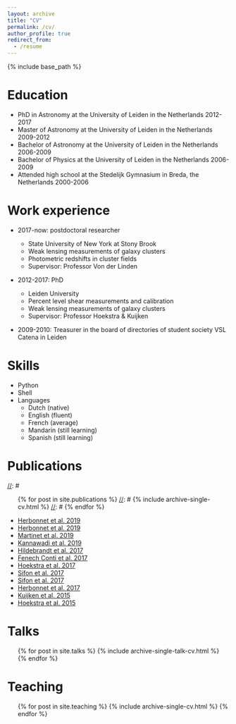 ```yaml
---
layout: archive
title: "CV"
permalink: /cv/
author_profile: true
redirect_from:
  - /resume
---
```



[//]: # (This is a comment, it will not be included)
[//]: # (in  the output file unless you use it in)
[//]: # (a reference style link.)

{% include base_path %}

Education
======

* PhD in Astronomy at the University of Leiden in the Netherlands 2012-2017
* Master of Astronomy at the University of Leiden in the Netherlands 2009-2012 
* Bachelor of Astronomy at the University of Leiden in the Netherlands 2006-2009 
* Bachelor of Physics at the University of Leiden in the Netherlands 2006-2009 
* Attended high school at the Stedelijk Gymnasium in Breda, the Netherlands 2000-2006 

Work experience
======

* 2017-now: postdoctoral researcher
  * State University of New York at Stony Brook
  * Weak lensing measurements of galaxy clusters 
  * Photometric redshifts in cluster fields
  * Supervisor: Professor Von der Linden

* 2012-2017: PhD
  * Leiden University
  * Percent level shear measurements and calibration
  * Weak lensing measurements of galaxy clusters 
  * Supervisor: Professor Hoekstra & Kuijken

* 2009-2010: Treasurer in the board of directories of student society VSL Catena in Leiden
  
Skills
======
* Python
* Shell
* Languages
  * Dutch (native)
  * English (fluent)
  * French (average)
  * Mandarin (still learning)
  * Spanish (still learning)

Publications
======
[//]: #  <ul>{% for post in site.publications %}
[//]: #    {% include archive-single-cv.html %}
[//]: #   {% endfor %}</ul>
* [Herbonnet et al. 2019](https://arxiv.org/abs/1912.04414)
* [Herbonnet et al. 2019](https://arxiv.org/abs/1910.07664)
* [Martinet et al. 2019](https://arxiv.org/abs/1902.00044)
* [Kannawadi et al. 2019](https://arxiv.org/abs/1812.03983)
* [Hildebrandt et al. 2017](https://arxiv.org/abs/1606.05338)
* [Fenech Conti et al. 2017](https://arxiv.org/abs/1606.05337)
* [Hoekstra et al. 2017](https://arxiv.org/abs/1609.03281)
* [Sifon et al. 2017](https://arxiv.org/pdf/1706.06125)
* [Sifon et al. 2017](https://arxiv.org/pdf/1704.07847)
* [Herbonnet et al. 2017](https://arxiv.org/abs/1607.02056)
* [Kuijken et al. 2015](https://arxiv.org/pdf/1507.00738)
* [Hoekstra et al. 2015](https://arxiv.org/abs/1502.01883)
  
Talks
======
  <ul>{% for post in site.talks %}
    {% include archive-single-talk-cv.html %}
  {% endfor %}</ul>
  
Teaching
======
  <ul>{% for post in site.teaching %}
    {% include archive-single-cv.html %}
  {% endfor %}</ul>
  
